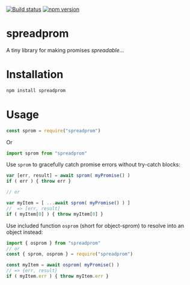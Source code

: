 [![Build status](https://ci.appveyor.com/api/projects/status/ojgkwe64oc154to6/branch/main?svg=true)](https://ci.appveyor.com/project/pbxx/spreadprom/branch/main)
[![npm version](https://img.shields.io/npm/v/spreadprom)](https://www.npmjs.com/package/spreadprom)


# spreadprom
A tiny library for making promises *spreadable*...

# Installation
```bash
npm install spreadprom
```

# Usage

```js
const sprom = require("spreadprom")
```
Or
```js
import sprom from "spreadprom"
```

Use `sprom` to gracefully catch promise errors without try-catch blocks:

```js
var [err, result] = await sprom( myPromise() )
if ( err ) { throw err }

// or

var myItem = [ ...await sprom( myPromise() ) ]
//  => [err, result]
if ( myItem[0] ) { throw myItem[0] }
```

Use included function `osprom` (short for object-sprom) to resolve into an object instead:
```js
import { osprom } from "spreadprom"
// or
const { sprom, osprom } = require("spreadprom")
```

```js
const myItem = await osprom( myPromise() )
// => {err, result}
if ( myItem.err ) { throw myItem.err }
```

